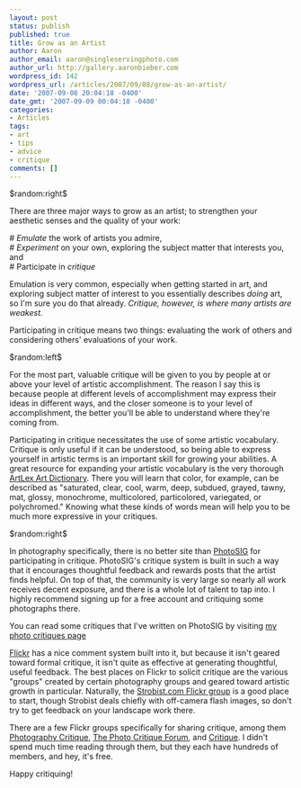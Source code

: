 ```yaml
---
layout: post
status: publish
published: true
title: Grow as an Artist
author: Aaron
author_email: aaron@singleservingphoto.com
author_url: http://gallery.aaronbieber.com
wordpress_id: 142
wordpress_url: /articles/2007/09/08/grow-as-an-artist/
date: '2007-09-08 20:04:18 -0400'
date_gmt: '2007-09-09 00:04:18 -0400'
categories:
- Articles
tags:
- art
- tips
- advice
- critique
comments: []
---
```

\$random:right\$

There are three major ways to grow as an artist; to strengthen your
aesthetic senses and the quality of your work:

\# *Emulate* the work of artists you admire,\
 \# *Experiment* on your own, exploring the subject matter that
interests you, and\
 \# Participate in *critique*

Emulation is very common, especially when getting started in art, and
exploring subject matter of interest to you essentially describes
_doing_ art, so I'm sure you do that already. *Critique, however, is
where many artists are weakest.*<span id="more"></span><span
id="more-142"></span>

Participating in critique means two things: evaluating the work of
others and considering others' evaluations of your work.

\$random:left\$

For the most part, valuable critique will be given to you by people at
or above your level of artistic accomplishment. The reason I say this is
because people at different levels of accomplishment may express their
ideas in different ways, and the closer someone is to your level of
accomplishment, the better you'll be able to understand where they're
coming from.

Participating in critique necessitates the use of some artistic
vocabulary. Critique is only useful if it can be understood, so being
able to express yourself in artistic terms is an important skill for
growing your abilities. A great resource for expanding your artistic
vocabulary is the very thorough [ArtLex Art
Dictionary](http://www.artlex.com). There you will learn that color, for
example, can be described as "saturated, clear, cool, warm, deep,
subdued, grayed, tawny, mat, glossy, monochrome, multicolored,
particolored, variegated, or polychromed." Knowing what these kinds of
words mean will help you to be much more expressive in your critiques.

\$random:right\$

In photography specifically, there is no better site than
[PhotoSIG](http://www.photosig.com) for participating in critique.
PhotoSIG's critique system is built in such a way that it encourages
thoughtful feedback and rewards posts that the artist finds helpful. On
top of that, the community is very large so nearly all work receives
decent exposure, and there is a whole lot of talent to tap into. I
highly recommend signing up for a free account and critiquing some
photographs there.

You can read some critiques that I've written on PhotoSIG by visiting
[my photo critiques
page](http://www.photosig.com/go/users/userphotocritiques?id=146708)

[Flickr](http://www.flickr.com) has a nice comment system built into it,
but because it isn't geared toward formal critique, it isn't quite as
effective at generating thoughtful, useful feedback. The best places on
Flickr to solicit critique are the various "groups" created by certain
photography groups and geared toward artistic growth in particular.
Naturally, the [Strobist.com Flickr
group](http://flickr.com/groups/strobist/) is a good place to start,
though Strobist deals chiefly with off-camera flash images, so don't try
to get feedback on your landscape work there.

There are a few Flickr groups specifically for sharing critique, among
them [Photography
Critique](http://flickr.com/groups/photographycritique/), [The Photo
Critique Forum](http://flickr.com/groups/photocritiqueforum/), and
[Critique](http://flickr.com/groups/critique/). I didn't spend much time
reading through them, but they each have hundreds of members, and hey,
it's free.

Happy critiquing!
